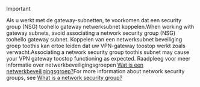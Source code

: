> [!IMPORTANT]
> <span data-ttu-id="81480-101">Als u werkt met de gateway-subnetten, te voorkomen dat een security group (NSG) toohello gateway netwerksubnet koppelen.</span><span class="sxs-lookup"><span data-stu-id="81480-101">When working with gateway subnets, avoid associating a network security group (NSG) toohello gateway subnet.</span></span> <span data-ttu-id="81480-102">Koppelen van een netwerksubnet beveiliging groep toothis kan ertoe leiden dat uw VPN-gateway toostop werkt zoals verwacht.</span><span class="sxs-lookup"><span data-stu-id="81480-102">Associating a network security group toothis subnet may cause your VPN gateway toostop functioning as expected.</span></span> <span data-ttu-id="81480-103">Raadpleeg voor meer informatie over netwerkbeveiligingsgroepen [Wat is een netwerkbeveiligingsgroep?](../articles/virtual-network/virtual-networks-nsg.md)</span><span class="sxs-lookup"><span data-stu-id="81480-103">For more information about network security groups, see [What is a network security group?](../articles/virtual-network/virtual-networks-nsg.md)</span></span>
> 
> 

